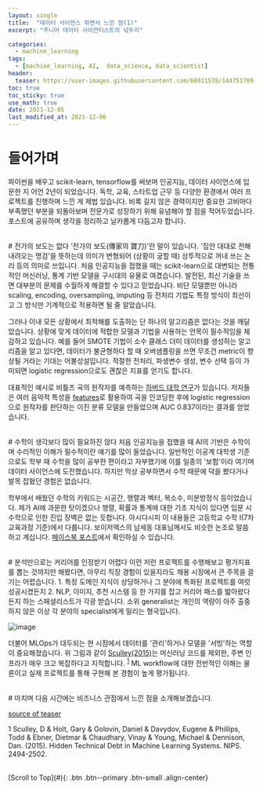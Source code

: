 ```yaml
---
layout: single
title:  "데이터 사이언스 하면서 느낀 점(1)"
excerpt: "주니어 데이터 사이언티스트의 넋두리"

categories:
  - machine_learning
tags:
  - [machine_learning, AI,  data_science, data_scientist]
header:
  teaser: https://user-images.githubusercontent.com/66911578/144751709-07aec712-63ad-44d5-a617-75318bc3246c.jpg
toc: true
toc_sticky: true
use_math: true
date: 2021-12-05
last_modified_at: 2021-12-06
---
```

# 들어가며
파이썬을 배우고 scikit-learn, tensorflow를 써보며 인공지능, 데이터 사이언스에 입문한 지 어언 2년이 되었습니다. 독학, 교육, 스타트업 근무 등 다양한 환경에서 여러 프로젝트를 진행하며 느낀 게 제법 있습니다. 비록 길지 않은 경력이지만 중요한 고비마다 부족했던 부분을 되돌아보며 
전문가로 성장하기 위해 유념해야 할 점을 적어두었습니다. 포스트에 공유하며 생각을 정리하고 날카롭게 다듬고자 합니다.
<br>

<br />
# 전가의 보도는 없다
'전가의 보도(傳家의 寶刀)'란 말이 있습니다. '집안 대대로 전해 내려오는 명검'을 뜻하는데 의미가 변형되어 (상황이 궁할 때) 상투적으로 꺼내 쓰는 논리 등의 의미로 쓰입니다. 처음 인공지능을 접했을 때는 scikit-learn으로 대변되는 전통적인 머신러닝, 통계 기반 모델을 구시대의 유물로 
여겼습니다. 발전된, 최신 기술을 쓰면 대부분의 문제를 수월하게 해결할 수 있다고 믿었습니다. 비단 모델뿐만 아니라 scaling, encoding, oversampling, imputing 등 전처리 기법도 특정 방식이 최선이고 그 방식만 기계적으로 적용하면 될 줄 알았습니다.

그러나 이내 모든 상황에서 최적해를 도출하는 단 하나의 알고리즘은 없다는 것을 깨달았습니다. 상황에 맞게 데이터에 적합한 모델과 기법을 사용하는 안목이 필수적임을 체감하고 있습니다. 예를 들어 SMOTE 기법이 소수 클래스 더미 데이터를 생성하는 알고리즘을 알고 있다면, 데이터가 불균형하다 할 때 오버샘플링을 
쓰면 무조건 metric이 향상될 거라는 기대는 어불성설입니다. 적절한 전처리, 파생변수 생성, 변수 선택 등이 가미되면 logistic regression으로도 괜찮은 지표를 얻기도 합니다. 

대표적인 예시로 비틀즈 곡의 원작자를 예측하는 
[하버드 대학 연구](https://hdsr.mitpress.mit.edu/pub/xcq8a1v1/release/6)가 있습니다. 저자들은 여러 음악적 특성을 [features](https://hdsr.mitpress.mit.edu/pub/xcq8a1v1/release/6#ywxppmj6zp)로 
활용하여 곡을 인코딩한 후에 logistic regression으로 원작자를 판단하는 이진 분류 모델을 만들었으며 AUC 0.837이라는 결과를 얻었습니다.
<br>

<br />
# 수학이 생각보다 많이 필요하진 않다
처음 인공지능을 접했을 때 AI의 기반은 수학이며 수리적인 이해가 필수적이란 얘기를 많이 들었습니다. 일반적인 이공계 대학생 기준으로도 학부 때 수학을 많이 공부한 편이라고 자부했기에 이를 일종의 '보험'이라 여기며 데이터 사이언스에 도전했습니다. 하지만 막상 공부하면서 수학 때문에 덕을 봤다거나 발목 잡혔던 
경험은 없습니다.

학부에서 배웠던 수학의 키워드는 시공간, 행렬과 벡터, 복소수, 미분방정식 등이었습니다. 제가 AI에 과문한 탓이겠으나 행렬, 확률과 통계에 대한 기초 지식이 있다면 입문 시 수학으로 인한 진입 장벽은 없는 듯합니다. 아시다시피 이 내용들은 고등학교 수학 Ⅰ(7차 교육과정 기준)에서 다룹니다. 보이저엑스의 남세동 
대표님께서도 비슷한 논조로 말씀하고 계십니다. [페이스북 포스트](https://www.facebook.com/dgtgrade/posts/4630769066981923)에서 확인하실 수 있습니다.
<br>

<br />
# 분석만으로는 커리어를 인정받기 어렵다
이런 저런 프로젝트를 수행해보고 평가지표를 뽑는 것까지만 해봤다면, 아무리 직장 경험이 있을지라도 채용 시장에서 큰 주목을 끌기는 어렵습니다. 1. 특정 도메인 지식이 상당하거나 그 분야에 특화된 프로젝트를 여럿 성공시켰든지 2. NLP, 이미지, 추천 시스템 등 한 가지를 잡고 커리어 패스를 밟아왔다든지 
하는 스페셜리스트가 각광 받습니다. 소위 generalist는 개인의 역량이 아주 출중하지 않은 이상 각 분야의 specialist에게 밀리는 형국입니다.

![image](https://user-images.githubusercontent.com/66911578/144797109-abe430fd-70eb-40de-8d52-47ddc05c6cf9.png)

더불어 MLOps가 대두되는 현 시점에서 데이터를 '관리'하거나 모델을 '서빙'하는 역할이 중요해졌습니다. 위 그림과 같이 [Sculley(2015)](https://proceedings.neurips.cc/paper/2015/file/86df7dcfd896fcaf2674f757a2463eba-Paper.pdf)는 머신러닝 코드를 
제외한, 주변 인프라가 매우 크고 복잡하다고 지적합니다. <sup>[1](#footnote_1)</sup> ML workflow에 대한 전반적인 이해는 물론이고 실제 프로젝트를 통해 구현해 본 경험이 높게 평가됩니다.
<br>

<br />
# 마치며
다음 시간에는 비즈니스 관점에서 느낀 점을 소개해보겠습니다.

[source of teaser](https://unsplash.com/photos/JiSkHnWLo2o?utm_source=unsplash&utm_medium=referral&utm_content=creditShareLink)

<a name="footnote_1">1</a> Sculley, D & Holt, Gary & Golovin, Daniel & Davydov, Eugene & Phillips, Todd & Ebner, Dietmar & Chaudhary, Vinay & Young, Michael & Dennison, Dan. (2015). 
Hidden Technical Debt in Machine Learning Systems. NIPS. 2494-2502. 
<br>

<br />
[Scroll to Top](#){: .btn .btn--primary .btn-small .align-center}